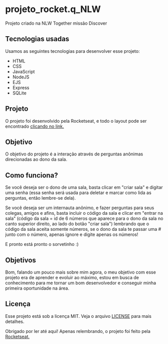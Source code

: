 # projeto_rocket.q_NLW
  Projeto criado na NLW Together missão Discover

<h2>Tecnologias usadas</h2>
Usamos as seguintes tecnologias para desenvolver esse projeto:

  <ul>
    <li>HTML</li>
    <li>CSS</li>
    <li>JavaScript</li>
    <li>NodeJS</li>
    <li>EJS</li>
    <li>Express</li>
  <li>SQLite</li>
  </ul> 

<h2>Projeto</h2>
  O projeto foi desenvolvido pela Rocketseat, e todo o layout pode ser encontrado <a href="https://www.figma.com/community/file/1009821158959690135" target="_blank">clicando no link.</a>
 
<h2>Objetivo</h2>

O objetivo do projeto é a interação através de perguntas anônimas direcionadas ao dono da sala.

<h2>Como funciona?</h2>
Se você deseja ser o dono de uma sala, basta clicar em "criar sala" e digitar uma senha (essa senha será usada para deletar e marcar como lida as perguntas, então lembre-se dela).
<p></p>
Se você deseja ser um internauta anônimo, e fazer perguntas para seus colegas, amigos e afins, basta incluir o código da sala e clicar em "entrar na sala" (código da sala = id de 6 números que aparece para o dono da sala no canto superior direito, ao lado do botão "criar sala") lembrando que o código da sala aceita somente números, se o dono da sala te passar uma # junto com o número, apenas ignore e digite apenas os números!
<p></p>
E pronto está pronto o sorvetinho :)

<h2>Objetivos</h2>

Bom, falando um pouco mais sobre mim agora, o meu objetivo com esse projeto era de aprender e evoluir ao máximo, estou em busca de conhecimento para me tornar um bom desenvolvedor e conseguir minha primeira oportunidade na área.

<h2>Licença</h2>

Esse projeto está sob a licença MIT. Veja o arquivo <a href="https://github.com/rocketseat-education/nlw-06-discover/blob/main/.github/LICENSE.md" target="_blank">LICENSE</a> para mais detalhes.

Obrigado por ler até aqui! Apenas relembrando, o projeto foi feito pela <a href="https://github.com/rocketseat-education" target="_blank">Rocketseat.</a>
